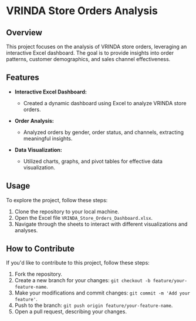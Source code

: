 # VRINDA Store Orders Analysis

## Overview

This project focuses on the analysis of VRINDA store orders, leveraging an interactive Excel dashboard. The goal is to provide insights into order patterns, customer demographics, and sales channel effectiveness.

## Features

- **Interactive Excel Dashboard:**
  - Created a dynamic dashboard using Excel to analyze VRINDA store orders.

- **Order Analysis:**
  - Analyzed orders by gender, order status, and channels, extracting meaningful insights.

- **Data Visualization:**
  - Utilized charts, graphs, and pivot tables for effective data visualization.

## Usage

To explore the project, follow these steps:

1. Clone the repository to your local machine.
2. Open the Excel file `VRINDA_Store_Orders_Dashboard.xlsx`.
3. Navigate through the sheets to interact with different visualizations and analyses.

## How to Contribute

If you'd like to contribute to this project, follow these steps:

1. Fork the repository.
2. Create a new branch for your changes: `git checkout -b feature/your-feature-name`.
3. Make your modifications and commit changes: `git commit -m 'Add your feature'`.
4. Push to the branch: `git push origin feature/your-feature-name`.
5. Open a pull request, describing your changes.


